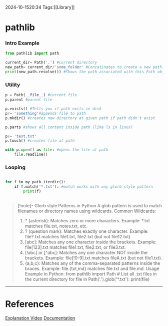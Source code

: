 2024-10-1520:34
Tags:[[Library]]
# pathlib

### Intro Example
```python
from pathlib import path

current_dir= Path('.') #current directory
new_path= current_dir/'some_folder' #Concatinates to create a new path
print(new_path.resolve()) #Shows the path associated with this Path object
```

### Utility 
```python
p = Path(__file__) #current file
p.parent #parent file 

p.exists() #Tells you if path exits in disk
p/= 'something'#appends file to path 
p.mkdir() #creates new directory at given path if path didn't exist

p.parts #shows all content inside path (like ls in linux)

p/= 'text.txt'
p.touch() #creates file at path

with p.open() as file: #opens the file at path
    file.readline()
```

### Looping
```python

for f in my_path.iterdir():
    if f.match('*.txt'): #match works with any glorb style pattern
        print(f)
    
```

>[!note]- Glorb style Patterns in Python
>A glob pattern is used to match filenames or directory names using wildcards. 
>Common Wildcards: 
>1. \* (asterisk): Matches zero or more characters. Example: *.txt matches file.txt, notes.txt, etc.
>2. ? (question mark): Matches exactly one character. Example: file?.txt matches file1.txt, file2.txt (but not file12.txt).
>3. [abc]: Matches any one character inside the brackets. Example: file[123].txt matches file1.txt, file2.txt, or file3.txt. 
>4. [!abc] or [^abc]: Matches any one character NOT inside the brackets. Example: file[!0-9].txt matches fileA.txt (but not file1.txt). 
>5. {a,b,c}: Matches any of the comma-separated patterns inside the braces. Example: file.{txt,md} matches file.txt and file.md.
>Usage Example in Python: from pathlib import Path # List all .txt files in the current directory for file in Path('.').glob('*.txt'): print(file)



---
# References
[Explanation Video](https://www.youtube.com/watch?v=YwhOUyTxXVE&ab_channel=PyCharm%2CaJetBrainsIDE)
[Documentation](https://docs.python.org/3/library/pathlib.html)

